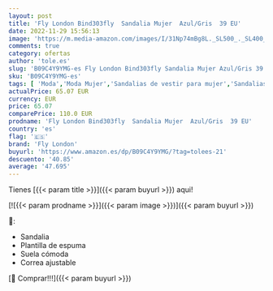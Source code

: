 ```yaml
---
layout: post
title: 'Fly London Bind303fly  Sandalia Mujer  Azul/Gris  39 EU'
date: 2022-11-29 15:56:13
image: 'https://m.media-amazon.com/images/I/31Np74mBg8L._SL500_._SL400_.jpg'
comments: true
category: ofertas
author: 'tole.es'
slug: 'B09C4Y9YMG-es Fly London Bind303fly Sandalia Mujer Azul/Gris 39 EU'
sku: 'B09C4Y9YMG-es'
tags: [ 'Moda','Moda Mujer','Sandalias de vestir para mujer','Sandalias y palas de mujer','Zapatos para mujer','fly london','sandalia','🇪🇸', ]
actualPrice: 65.07 EUR
currency: EUR
price: 65.07
comparePrice: 110.0 EUR
prodname: 'Fly London Bind303fly  Sandalia Mujer  Azul/Gris  39 EU'
country: 'es'
flag: '🇪🇸'
brand: 'Fly London'
buyurl: 'https://www.amazon.es/dp/B09C4Y9YMG/?tag=tolees-21'
descuento: '40.85'
average: '47.695'
---
```


Tienes [{{< param title >}}]({{< param buyurl >}}) aqui!

[![{{< param prodname >}}]({{< param image >}})]({{< param buyurl >}})

🔎:

- Sandalia
- Plantilla de espuma
- Suela cómoda
- Correa ajustable

[🛒 Comprar!!!]({{< param buyurl >}})
